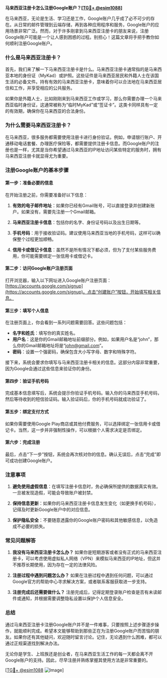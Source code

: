 **马来西亚注册卡怎么注册Google账户？[[TG💪+ @esim1088](https://t.me/s/esim1088)]**

在马来西亚，无论是生活、学习还是工作，Google账户几乎成了必不可少的存在。从日常的邮件管理到云端存储，再到各种应用程序和服务，Google账户的应用场景非常广泛。然而，对于许多刚拿到马来西亚注册卡的朋友来说，注册Google账户可能是一个让人感到困惑的过程。别担心！这篇文章将手把手教你如何顺利注册Google账户。

### 什么是马来西亚注册卡？

首先，我们来了解一下马来西亚注册卡是什么。马来西亚注册卡通常指的是马来西亚本地的身份证（MyKad）或护照。这些证件是马来西亚居民和外籍人士在该国生活的必备文件。持有有效的马来西亚注册卡，意味着你可以合法地在马来西亚居住和工作，并享受相应的公共服务。

如果你是外籍人士，比如刚刚来到马来西亚工作或学习，那么你需要办理一个马来西亚临时身份证，这通常被称为“临时MyKad”或“签证卡”。这类卡同样具有一定的有效期，确保你在马来西亚的合法身份。

### 为什么需要马来西亚注册卡？

在马来西亚，很多服务都需要使用注册卡进行身份验证。例如，申请银行账户、开通移动电话套餐、办理医疗保险等，都需要提供注册卡信息。而Google账户的注册也是一样，尤其是当你希望通过马来西亚的IP地址访问某些特定的服务时，拥有马来西亚注册卡就显得尤为重要。

### 注册Google账户的基本步骤

#### 第一步：准备必要的信息

在开始注册之前，你需要准备好以下信息：

1. **有效的电子邮件地址**：如果你已经有Gmail账号，可以直接登录并创建新账户。如果没有，需要先注册一个Gmail邮箱。
   
2. **马来西亚注册卡信息**：包括你的名字、身份证号码以及出生日期等。

3. **手机号码**：用于接收验证码。建议使用马来西亚当地的手机号码，这样可以确保整个过程更加顺畅。

4. **信用卡或借记卡信息**：虽然不是所有情况下都必须，但为了支付某些服务费用，你可能需要绑定一张信用卡或借记卡。

#### 第二步：访问Google账户注册页面

打开浏览器，输入以下网址进入Google账户注册页面：[https://accounts.google.com/signup](https://accounts.google.com/signup)。点击“创建账户”按钮，开始填写相关信息。

#### 第三步：填写个人信息

在注册页面上，你会看到一系列问题需要回答。这些问题包括：

- **名字和姓氏**：填写你的真实姓名。
- **用户名**：这是你的Gmail邮箱地址前缀部分。例如，如果用户名是“john”，那么你的Gmail邮箱地址将是“john@gmail.com”。
- **密码**：设置一个强密码，确保包含大小写字母、数字和特殊字符。

接下来，系统会要求你填写与马来西亚注册卡相关的信息。这部分内容非常重要，因为Google会通过这些信息来验证你的身份。

#### 第四步：验证手机号码

完成基本信息填写后，系统会提示你验证手机号码。输入你的马来西亚手机号码，然后等待收到的短信验证码。输入验证码后，你的手机号码就成功验证了。

#### 第五步：绑定支付方式

如果你需要使用Google Play商店或其他付费服务，可以选择绑定一张信用卡或借记卡。当然，这一步并非强制性操作，可以根据个人需求决定是否绑定。

#### 第六步：完成注册

最后，点击“下一步”按钮，系统会再次核对你的信息。确认无误后，点击“完成”即可成功创建Google账户。

### 注意事项

1. **避免使用虚假信息**：在填写注册卡信息时，务必确保所提供的数据真实有效。一旦被发现造假，可能会导致账户被封禁。

2. **保持信息更新**：如果你的马来西亚注册卡信息发生变化（如更换手机号码），记得及时更新Google账户中的对应信息。

3. **保护隐私安全**：不要随意透露你的Google账户密码和其他敏感信息，以免造成不必要的损失。

### 常见问题解答

1. **我没有马来西亚注册卡怎么办？**
   如果你是短期游客或者没有正式的马来西亚注册卡，可以考虑使用虚拟私人网络（VPN）来模拟马来西亚的IP地址，但这并不推荐长期使用，因为存在一定的法律风险。

2. **注册过程中遇到问题怎么办？**
   如果在注册过程中遇到任何问题，可以通过Google官方的帮助中心寻求解决方案，或者联系客服获取进一步支持。

3. **注册完成后还需要做什么？**
   注册完成后，记得定期登录账户检查是否有未读邮件或通知，并根据需要调整隐私设置以保护个人信息安全。

### 总结

通过马来西亚注册卡注册Google账户并不是一件难事，只要按照上述步骤逐步操作，就能顺利完成。希望本文能够帮助到那些正在为注册Google账户而苦恼的朋友。如果你还有其他疑问，欢迎随时留言讨论。记住，无论遇到什么困难，都可以通过正规渠道找到解决办法。

无论你是学生、上班族还是创业者，在马来西亚生活工作的每一天都会离不开Google账户的支持。因此，尽早注册并熟练掌握其使用方法是非常重要的。

[[TG💪+ @esim1088](https://t.me/s/esim1088) ![Image](https://i.postimg.cc/4NQfJmqS/Snipaste-2025-05-13-00-14-12.png)]